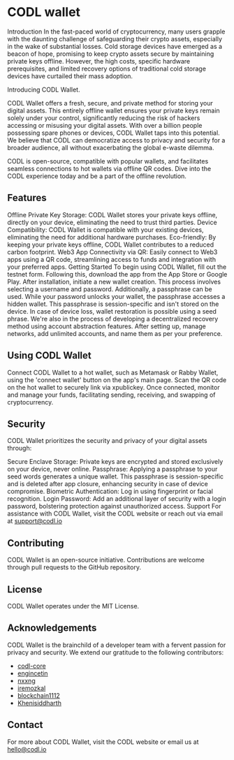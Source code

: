 # CODL wallet

Introduction
In the fast-paced world of cryptocurrency, many users grapple with the daunting challenge of safeguarding their crypto assets, especially in the wake of substantial losses. Cold storage devices have emerged as a beacon of hope, promising to keep crypto assets secure by maintaining private keys offline. However, the high costs, specific hardware prerequisites, and limited recovery options of traditional cold storage devices have curtailed their mass adoption.

Introducing CODL Wallet.

CODL Wallet offers a fresh, secure, and private method for storing your digital assets. This entirely offline wallet ensures your private keys remain solely under your control, significantly reducing the risk of hackers accessing or misusing your digital assets. With over a billion people possessing spare phones or devices, CODL Wallet taps into this potential. We believe that CODL can democratize access to privacy and security for a broader audience, all without exacerbating the global e-waste dilemma.

CODL is open-source, compatible with popular wallets, and facilitates seamless connections to hot wallets via offline QR codes. Dive into the CODL experience today and be a part of the offline revolution.

## Features

Offline Private Key Storage: CODL Wallet stores your private keys offline, directly on your device, eliminating the need to trust third parties.
Device Compatibility: CODL Wallet is compatible with your existing devices, eliminating the need for additional hardware purchases.
Eco-friendly: By keeping your private keys offline, CODL Wallet contributes to a reduced carbon footprint.
Web3 App Connectivity via QR: Easily connect to Web3 apps using a QR code, streamlining access to funds and integration with your preferred apps.
Getting Started
To begin using CODL Wallet, fill out the testnet form. Following this, download the app from the App Store or Google Play. After installation, initiate a new wallet creation. This process involves selecting a username and password. Additionally, a passphrase can be used. While your password unlocks your wallet, the passphrase accesses a hidden wallet. This passphrase is session-specific and isn't stored on the device. In case of device loss, wallet restoration is possible using a seed phrase. We're also in the process of developing a decentralized recovery method using account abstraction features. After setting up, manage networks, add unlimited accounts, and name them as per your preference.

## Using CODL Wallet
Connect CODL Wallet to a hot wallet, such as Metamask or Rabby Wallet, using the 'connect wallet' button on the app's main page. Scan the QR code on the hot wallet to securely link via xpublickey. Once connected, monitor and manage your funds, facilitating sending, receiving, and swapping of cryptocurrency.

## Security
CODL Wallet prioritizes the security and privacy of your digital assets through:

Secure Enclave Storage: Private keys are encrypted and stored exclusively on your device, never online.
Passphrase: Applying a passphrase to your seed words generates a unique wallet. This passphrase is session-specific and is deleted after app closure, enhancing security in case of device compromise.
Biometric Authentication: Log in using fingerprint or facial recognition.
Login Password: Add an additional layer of security with a login password, bolstering protection against unauthorized access.
Support
For assistance with CODL Wallet, visit the CODL website or reach out via email at support@codl.io

## Contributing
CODL Wallet is an open-source initiative. Contributions are welcome through pull requests to the GitHub repository.

## License
CODL Wallet operates under the MIT License.

## Acknowledgements
CODL Wallet is the brainchild of a developer team with a fervent passion for privacy and security. We extend our gratitude to the following contributors:

- [codl-core](https://github.com/codl-core)
- [engincetin](https://github.com/engincetin)
- [nxxng](https://github.com/nxxng)
- [iremozkal](https://github.com/iremozkal)
- [blockchain1112](https://github.com/blockchain1112)
- [Khenisiddharth](https://github.com/Khenisiddharth)
    
## Contact
For more about CODL Wallet, visit the CODL website or email us at hello@codl.io

